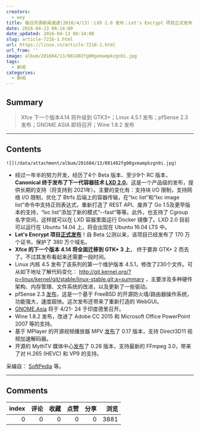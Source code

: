 ```yaml
---
creators:
  - wxy
title: 每日开源新闻速递(2016/4/13)：LXD 2.0 发布；Let's Encrypt 项目正式发布！
date: 2016-04-13 08:14:00
date_updated: 2016-04-13 08:14:00
slug: article-7216-1.html
url: https://linux.cn/article-7216-1.html
url_from: ''
image: album/201604/13/081402fg00gxmampkzgn9i.jpg
tags:
  - 新闻
categories:
  - 新闻
---
```


## Summary

> Xfce 下一个版本4.14 将升级到 GTK3+；Linux 4.5.1 发布；pfSense 2.3 发布；GNOME.ASIA 即将召开；Wine 1.8.2 发布

***

<!-- more -->

## Contents

`![](/data/attachment/album/201604/13/081402fg00gxmampkzgn9i.jpg)`

* 经过一年半的努力开发，经历了4个 Beta 版本、至少9个 RC 版本，**Canonical 终于发布了下一代容器技术 [LXD 2.0](https://linuxcontainers.org/lxd/introduction/)**。这是一个产品级的发布，提供长期的支持（将支持到 2021年）。主要的变化有：支持块 I/O 限制，支持网络 I/O 限制，优化了 Btrfs 后端上的容器传输，在“lxc list”和“lxc image list”命令中支持正则表达式，重新打造了 REST API、废弃了 Go 1.5及更早版本的支持，“lxc list”添加了新的模式“--fast”等等。此外，也支持了 Cgroup 名字空间，这样就可以在 LXD 容器里面运行 Docker 镜像了。LXD 2.0 目前可以运行在 Ubuntu 14.04 上，将会出现在 Ubuntu 16.04 LTS 中。
* **Let's Encrypt 项目[正式发布](https://letsencrypt.org/2016/04/12/leaving-beta-new-sponsors.html)**！自 Beta 公测以来，该项目已经发布了 170 万个证书，保护了 380 万个域名。
* **Xfce 的下一个版本 4.14 将全面迁移到 GTK+ 3 上**， 终于要弃 GTK+ 2 而去了。不过其发布看起来还需要一段时间。
* Linux 内核 4.5 发布了该系列的第一个维护版本 4.5.1，修改了230个文件。可从如下地址了解代码变化： <http://git.kernel.org/?p=linux/kernel/git/stable/linux-stable.git;a=summary> ，主要涉及多种硬件架构、内存管理、文件系统的改进，以及更新了一些驱动。
* pfSense 2.3 [发布](https://blog.pfsense.org/?p=2008)，这是一个基于 FreeBSD 的开源防火墙/路由器操作系统，功能强大，速度超快。这次发布还带来了重新打造的 WebGUI。
* [GNOME.Asia](http://2016.gnome.asia/) 将于 4/21- 24 于印度德里召开。
* Wine 1.8.2 发布，改进了 Adobe CC 2015 和 Microsoft Office PowerPoint 2007 等的支持。
* 基于 MPlayer 的开源视频播放器 MPV [发布](https://github.com/mpv-player/mpv/releases)了 0.17 版本，支持 Direct3D11 视频加速解码器。
* 开源的 MythTV 媒体中心[发布](https://www.mythtv.org/wiki/Release_Notes_-_0.28)了 0.28 版本，支持最新的 FFmpeg 3.0，带来了对 H.265 (HEVC) 和 VP9 的支持。

采编自： [SoftPedia](http://www.softpedia.com/) 等。

***

## Comments


|   index |   评论 |   收藏 |   点赞 |   分享 |   浏览 |
|--------:|-------:|-------:|-------:|-------:|-------:|
|       0 |      0 |      0 |      0 |      0 |   3881 |
